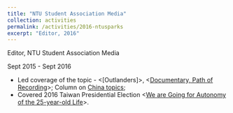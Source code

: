 ```yaml
---
title: "NTU Student Association Media"
collection: activities
permalink: /activities/2016-ntusparks
excerpt: "Editor, 2016"
---
```


Editor, NTU Student Association Media

Sept 2015 - Sept 2016


- Led coverage of the topic - <[Outlanders]>, <[Documentary, Path of Recording](https://issuu.com/ntusparks/docs/27)>; Column on [China topics](https://sparks.ntustudents.org/4045/);
- Covered 2016 Taiwan Presidential Election <[We are Going for Autonomy of the 25-year-old Life](https://issuu.com/ntusparks/docs/______25____)>.
